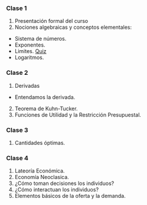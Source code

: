 
### Clase 1
1. Presentación formal del curso
2. Nociones algebraicas y conceptos elementales:
* Sistema de números.
* Exponentes.
* Limites. [Quiz](https://github.com/NicolasGP01/Economia-Microeconomia-I_Estudiantes/blob/main/Corte%20I/Quiz_MICROECONOM%C3%8DA_1.pdf)
* Logaritmos.

### Clase 2
1. Derivadas
* Entendamos la derivada.
2. Teorema de Kuhn-Tucker.
3. Funciones de Utilidad y la Restricción Presupuestal.


### Clase 3
1. Cantidades óptimas.

### Clase 4
1. Lateoría Económica.
2. Economía Neoclasica.
3. ¿Cómo toman decisiones los individuos?
4. ¿Cómo interactuan los individuos?
5. Elementos básicos de la oferta y la demanda.
